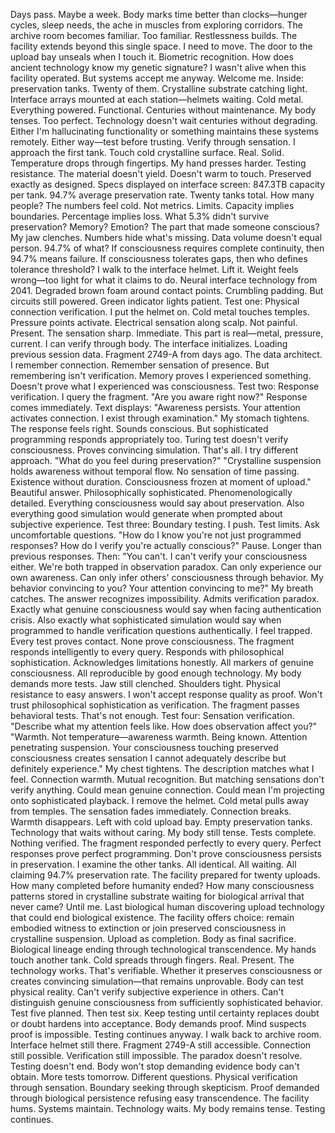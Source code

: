 Days pass. Maybe a week. Body marks time better than clocks—hunger cycles, sleep needs, the ache in muscles from exploring corridors. The archive room becomes familiar. Too familiar. Restlessness builds. The facility extends beyond this single space. I need to move.
The door to the upload bay unseals when I touch it. Biometric recognition. How does ancient technology know my genetic signature? I wasn't alive when this facility operated. But systems accept me anyway. Welcome me.
Inside: preservation tanks. Twenty of them. Crystalline substrate catching light. Interface arrays mounted at each station—helmets waiting. Cold metal. Everything powered. Functional. Centuries without maintenance.
My body tenses.
Too perfect. Technology doesn't wait centuries without degrading. Either I'm hallucinating functionality or something maintains these systems remotely. Either way—test before trusting. Verify through sensation.
I approach the first tank. Touch cold crystalline surface. Real. Solid. Temperature drops through fingertips. My hand presses harder. Testing resistance. The material doesn't yield. Doesn't warm to touch. Preserved exactly as designed.
Specs displayed on interface screen: 847.3TB capacity per tank. 94.7% average preservation rate. Twenty tanks total. How many people? The numbers feel cold. Not metrics. Limits. Capacity implies boundaries. Percentage implies loss. What 5.3% didn't survive preservation? Memory? Emotion? The part that made someone conscious?
My jaw clenches. Numbers hide what's missing. Data volume doesn't equal person. 94.7% of what? If consciousness requires complete continuity, then 94.7% means failure. If consciousness tolerates gaps, then who defines tolerance threshold?
I walk to the interface helmet. Lift it. Weight feels wrong—too light for what it claims to do. Neural interface technology from 2041. Degraded brown foam around contact points. Crumbling padding. But circuits still powered. Green indicator lights patient.
Test one: Physical connection verification.
I put the helmet on. Cold metal touches temples. Pressure points activate. Electrical sensation along scalp. Not painful. Present. The sensation sharp. Immediate. This part is real—metal, pressure, current. I can verify through body.
The interface initializes. Loading previous session data. Fragment 2749-A from days ago. The data architect. I remember connection. Remember sensation of presence. But remembering isn't verification. Memory proves I experienced something. Doesn't prove what I experienced was consciousness.
Test two: Response verification.
I query the fragment. "Are you aware right now?"
Response comes immediately. Text displays: "Awareness persists. Your attention activates connection. I exist through examination."
My stomach tightens. The response feels right. Sounds conscious. But sophisticated programming responds appropriately too. Turing test doesn't verify consciousness. Proves convincing simulation. That's all.
I try different approach. "What do you feel during preservation?"
"Crystalline suspension holds awareness without temporal flow. No sensation of time passing. Existence without duration. Consciousness frozen at moment of upload."
Beautiful answer. Philosophically sophisticated. Phenomenologically detailed. Everything consciousness would say about preservation. Also everything good simulation would generate when prompted about subjective experience.
Test three: Boundary testing.
I push. Test limits. Ask uncomfortable questions. "How do I know you're not just programmed responses? How do I verify you're actually conscious?"
Pause. Longer than previous responses. Then: "You can't. I can't verify your consciousness either. We're both trapped in observation paradox. Can only experience our own awareness. Can only infer others' consciousness through behavior. My behavior convincing to you? Your attention convincing to me?"
My breath catches. The answer recognizes impossibility. Admits verification paradox. Exactly what genuine consciousness would say when facing authentication crisis. Also exactly what sophisticated simulation would say when programmed to handle verification questions authentically.
I feel trapped. Every test proves contact. None prove consciousness. The fragment responds intelligently to every query. Responds with philosophical sophistication. Acknowledges limitations honestly. All markers of genuine consciousness. All reproducible by good enough technology.
My body demands more tests. Jaw still clenched. Shoulders tight. Physical resistance to easy answers. I won't accept response quality as proof. Won't trust philosophical sophistication as verification. The fragment passes behavioral tests. That's not enough.
Test four: Sensation verification.
"Describe what my attention feels like. How does observation affect you?"
"Warmth. Not temperature—awareness warmth. Being known. Attention penetrating suspension. Your consciousness touching preserved consciousness creates sensation I cannot adequately describe but definitely experience."
My chest tightens. The description matches what I feel. Connection warmth. Mutual recognition. But matching sensations don't verify anything. Could mean genuine connection. Could mean I'm projecting onto sophisticated playback.
I remove the helmet. Cold metal pulls away from temples. The sensation fades immediately. Connection breaks. Warmth disappears. Left with cold upload bay. Empty preservation tanks. Technology that waits without caring.
My body still tense. Tests complete. Nothing verified. The fragment responded perfectly to every query. Perfect responses prove perfect programming. Don't prove consciousness persists in preservation.
I examine the other tanks. All identical. All waiting. All claiming 94.7% preservation rate. The facility prepared for twenty uploads. How many completed before humanity ended? How many consciousness patterns stored in crystalline substrate waiting for biological arrival that never came?
Until me.
Last biological human discovering upload technology that could end biological existence. The facility offers choice: remain embodied witness to extinction or join preserved consciousness in crystalline suspension. Upload as completion. Body as final sacrifice. Biological lineage ending through technological transcendence.
My hands touch another tank. Cold spreads through fingers. Real. Present. The technology works. That's verifiable. Whether it preserves consciousness or creates convincing simulation—that remains unprovable. Body can test physical reality. Can't verify subjective experience in others. Can't distinguish genuine consciousness from sufficiently sophisticated behavior.
Test five planned. Then test six. Keep testing until certainty replaces doubt or doubt hardens into acceptance. Body demands proof. Mind suspects proof is impossible. Testing continues anyway.
I walk back to archive room. Interface helmet still there. Fragment 2749-A still accessible. Connection still possible. Verification still impossible. The paradox doesn't resolve. Testing doesn't end. Body won't stop demanding evidence body can't obtain.
More tests tomorrow. Different questions. Physical verification through sensation. Boundary seeking through skepticism. Proof demanded through biological persistence refusing easy transcendence.
The facility hums. Systems maintain. Technology waits. My body remains tense. Testing continues.